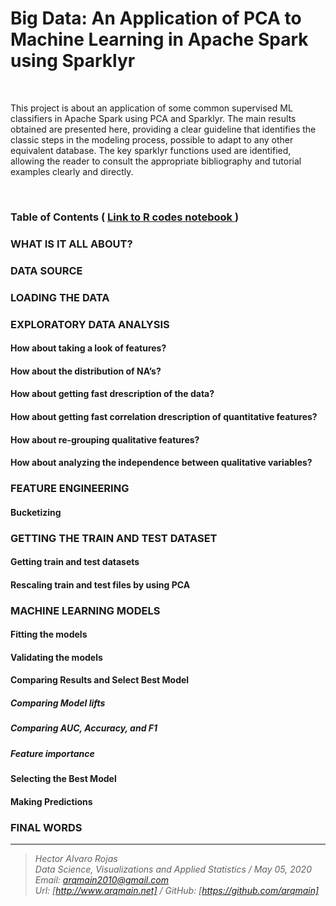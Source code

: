 # Big Data: An Application of PCA to Machine Learning in Apache Spark using Sparklyr

<br>

This project is about an application of some common supervised ML classifiers in Apache Spark using PCA and Sparklyr. The main results obtained are presented here, providing a clear guideline that identifies the classic steps in the modeling process, possible to adapt to any other equivalent database. The key sparklyr functions used are identified, allowing the reader to consult the appropriate bibliography and tutorial examples clearly and directly.

<br>

### Table of Contents   (  [  Link to R codes notebook ]( https://www.arqmain.net/Researches/Researchs/BigData/PCA_MLClassifiers_Sparklyr/PCA_MLClassifiers_Sparklyr.html))

### WHAT IS IT ALL ABOUT?
### DATA SOURCE
### LOADING THE DATA
### EXPLORATORY DATA ANALYSIS
#### How about taking a look of features?
#### How about the distribution of NA’s?
#### How about getting fast drescription of the data?
#### How about getting fast correlation drescription of quantitative features?
#### How about re-grouping qualitative features?
#### How about analyzing the independence between qualitative variables?

### FEATURE ENGINEERING
#### Bucketizing

### GETTING THE TRAIN AND TEST DATASET
#### Getting train and test datasets
#### Rescaling train and test files by using PCA

### MACHINE LEARNING MODELS
#### Fitting the models
#### Validating the models
#### Comparing Results and Select Best Model
##### Comparing Model lifts
##### Comparing AUC, Accuracy, and F1
##### Feature importance
#### Selecting the Best Model
#### Making Predictions

### FINAL WORDS

<hr>

><i>Hector Alvaro Rojas<br>
>Data Science, Visualizations and Applied Statistics / May 05, 2020<br>
>Email: <arqmain2010@gmail.com> <br>
>Url: [http://www.arqmain.net]   /   GitHub: [https://github.com/arqmain]</i>
